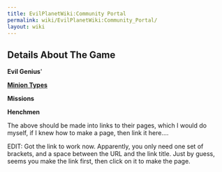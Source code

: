 ```yaml
---
title: EvilPlanetWiki:Community Portal
permalink: wiki/EvilPlanetWiki:Community_Portal/
layout: wiki
---
```


Details About The Game
----------------------

**Evil Genius**'

**[Minion Types](http://wiki.n1nj4.com/index.php/List_of_Minion_Types)**

**Missions**

**Henchmen**

The above should be made into links to their pages, which I would do
myself, if I knew how to make a page, then link it here....

EDIT: Got the link to work now. Apparently, you only need one set of
brackets, and a space between the URL and the link title. Just by guess,
seems you make the link first, then click on it to make the page.
